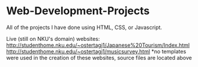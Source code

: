 # Web-Development-Projects
All of the projects I have done using HTML, CSS, or Javascript. 

Live (still on NKU's domain) websites:
http://studenthome.nku.edu/~ostertagj1/Japanese%20Tourism/Index.html
http://studenthome.nku.edu/~ostertagj1/musicsurvey.html
*no templates were used in the creation of these websites, source files are located above
